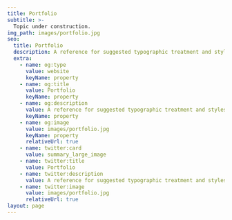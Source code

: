 ```yaml
---
title: Portfolio
subtitle: >-
  Topic under construction.
img_path: images/portfolio.jpg
seo:
  title: Portfolio
  description: A reference for suggested typographic treatment and styles for your content
  extra:
    - name: og:type
      value: website
      keyName: property
    - name: og:title
      value: Portfolio
      keyName: property
    - name: og:description
      value: A reference for suggested typographic treatment and styles for your content
      keyName: property
    - name: og:image
      value: images/portfolio.jpg
      keyName: property
      relativeUrl: true
    - name: twitter:card
      value: summary_large_image
    - name: twitter:title
      value: Portfolio
    - name: twitter:description
      value: A reference for suggested typographic treatment and styles for your content
    - name: twitter:image
      value: images/portfolio.jpg
      relativeUrl: true
layout: page
---
```

